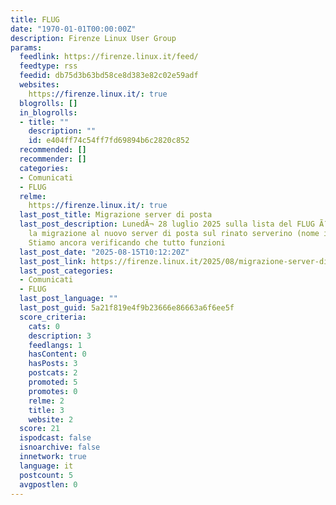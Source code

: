 ```yaml
---
title: FLUG
date: "1970-01-01T00:00:00Z"
description: Firenze Linux User Group
params:
  feedlink: https://firenze.linux.it/feed/
  feedtype: rss
  feedid: db75d3b63bd58ce8d383e82c02e59adf
  websites:
    https://firenze.linux.it/: true
  blogrolls: []
  in_blogrolls:
  - title: ""
    description: ""
    id: e404ff74c54ff7fd69894b6c2820c852
  recommended: []
  recommender: []
  categories:
  - Comunicati
  - FLUG
  relme:
    https://firenze.linux.it/: true
  last_post_title: Migrazione server di posta
  last_post_description: LunedÃ¬ 28 luglio 2025 sulla lista del FLUG Ã¨ stata annunciata
    la migrazione al nuovo server di posta sul rinato serverino (nome in codice Coraggio).
    Stiamo ancora verificando che tutto funzioni
  last_post_date: "2025-08-15T10:12:20Z"
  last_post_link: https://firenze.linux.it/2025/08/migrazione-server-di-posta/
  last_post_categories:
  - Comunicati
  - FLUG
  last_post_language: ""
  last_post_guid: 5a21f819e4f9b23666e86663a6f6ee5f
  score_criteria:
    cats: 0
    description: 3
    feedlangs: 1
    hasContent: 0
    hasPosts: 3
    postcats: 2
    promoted: 5
    promotes: 0
    relme: 2
    title: 3
    website: 2
  score: 21
  ispodcast: false
  isnoarchive: false
  innetwork: true
  language: it
  postcount: 5
  avgpostlen: 0
---
```

